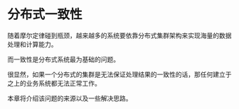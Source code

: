# 分布式一致性
随着摩尔定律碰到瓶颈，越来越多的系统要依靠分布式集群架构来实现海量的数据处理和计算能力。

而一致性是分布式系统最为基础的问题。

很显然，如果一个分布式的集群是无法保证处理结果的一致性的话，那任何建立于之上的业务系统都无法正常工作。

本章将介绍该问题的来源以及一些解决思路。